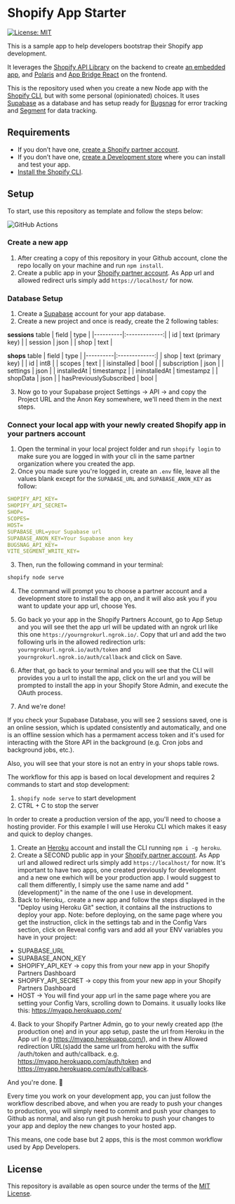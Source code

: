 # Shopify App Starter

[![License: MIT](https://img.shields.io/badge/License-MIT-green.svg)](LICENSE.md)

This is a sample app to help developers bootstrap their Shopify app development.

It leverages the [Shopify API Library](https://github.com/Shopify/shopify-node-api) on the backend to create [an embedded app](https://shopify.dev/apps/tools/app-bridge/getting-started#embed-your-app-in-the-shopify-admin), and [Polaris](https://github.com/Shopify/polaris-react) and [App Bridge React](https://shopify.dev/tools/app-bridge/react-components) on the frontend.

This is the repository used when you create a new Node app with the [Shopify CLI](https://shopify.dev/apps/tools/cli), but with some personal (opinionated) choices. It uses [Supabase](https://supabase.com/) as a database and has setup ready for  [Bugsnag](https://www.bugsnag.com/) for error tracking and  [Segment](https://segment.com/) for data tracking.

## Requirements

- If you don’t have one, [create a Shopify partner account](https://partners.shopify.com/signup).
- If you don’t have one, [create a Development store](https://help.shopify.com/en/partners/dashboard/development-stores#create-a-development-store) where you can install and test your app.
- [Install the Shopify CLI](https://shopify.dev/apps/tools/cli).

## Setup

To start, use this repository as template and follow the steps below: 

![GitHub Actions](https://img.shields.io/badge/USE-THIS%20TEMPLATE-green)

### Create a new app

1. After creating a copy of this repository in your Github account, clone the repo locally on your machine and run `npm install`.
2. Create a public app in your [Shopify partner account](https://partners.shopify.com). As App url and allowed redirect urls simply add `https://localhost/` for now.

### Database Setup

1. Create a [Supabase](https://supabase.com/) account for your app database.
2. Create a new project and once is ready, create the 2 following tables:

**sessions** table
| field   |      type      |
|----------|:-------------:|
| id |  text (primary key) |
| session |    json   |
| shop | text |

**shops** table
| field   |      type      |
|----------|:-------------:|
| shop |  text (primary key) |
| id |  int8 |
| scopes |    text   |
| isinstalled | bool |
| subscription | json |
| settings | json |
| installedAt | timestampz |
| ininstalledAt | timestampz |
| shopData | json |
| hasPreviouslySubscribed | bool |

3. Now go to your Supabase project Settings -> API -> and copy the Project URL and the Anon Key somewhere, we'll need them in the next steps.

### Connect your local app with your newly created Shopify app in your partners account

1. Open the terminal in your local project folder and run `shopify login` to make sure you are logged in with your cli in the same partner organization where you created the app.
2. Once you made sure you're logged in, create an `.env`  file, leave all the values blank except for the `SUPABASE_URL` and `SUPABASE_ANON_KEY` as follow:
```yaml
SHOPIFY_API_KEY=
SHOPIFY_API_SECRET=
SHOP=
SCOPES=
HOST=
SUPABASE_URL=your Supabase url
SUPABASE_ANON_KEY=Your Supabase anon key
BUGSNAG_API_KEY=
VITE_SEGMENT_WRITE_KEY=
```

3. Then, run the following command in your terminal:
```sh
shopify node serve
```

4. The command will prompt you to choose a partner account and a development store to install the app on, and it will also ask you if you want to update your app url, choose Yes.

5. Go back yo your app in the Shopify Partners Account, go to App Setup and you will see thet the app url will be updated with an ngrok url like this one `https://yourngrokurl.ngrok.io/`. 
Copy that url and add the two following urls in the allowed redirection urls: `yourngrokurl.ngrok.io/auth/token` and `yourngrokurl.ngrok.io/auth/callback` and click on Save.

6. After that, go back to your terminal and you will see that the CLI will provides you a url to install the app, click on the url and you will be prompted to install the app in your Shopify Store Admin, and execute the OAuth process.
7. And we're done!

If you check your Supabase Database, you will see 2 sessions saved, one is an online session, which is updated consistently and automatically, and one is an offline session which has a permament access token and it's used for interacting with the Store API in the background (e.g. Cron jobs and background jobs, etc.).

Also, you will see that your store is not an entry in your shops table rows.

The workflow for this app is based on local development and requires 2 commands to start and stop development:
1. `shopify node serve` to start development
2. CTRL + C to stop the server

In order to create a production version of the app, you'll need to choose a hosting provider. For this example I will use Heroku CLI which makes it easy and quick to deploy changes.

1. Create an [Heroku](https://signup.heroku.com/login) account and install the CLI running `npm i -g heroku`.
2. Create a SECOND public app in your [Shopify partner account](https://partners.shopify.com). As App url and allowed redirect urls simply add `https://localhost/` for now. It's important to have two apps, one created previously for development and a new one ewhich will be your production app. I would suggest to call them differently, I simply use the same name and add "(development)" in the name of the one I use in development. 
3. Back to Heroku,. create a new app and follow the steps displayed in the "Deploy using Heroku Git" section, it contains all the instructions to deploy your app. Note: before deploying, on the same page where you get the instruction, click in the settings tab and in the Config Vars section, click on Reveal config vars and add all your ENV variables you have in your project:
- SUPABASE_URL
- SUPABASE_ANON_KEY
- SHOPIFY_API_KEY -> copy this from your new app in your Shopify Partners Dashboard
- SHOPIFY_API_SECRET -> copy this from your new app in your Shopify Partners Dashboard
- HOST -> You will find your app url in the same page where you are setting your Config Vars, scrolling down to Domains. it usually looks like this: https://myapp.herokuapp.com/

4. Back to your Shopify Partner Admin, go to your newly created app (the production one) and in your app setup, paste the url from Heroku in the App url (e.g https://myapp.herokuapp.com/), and in thew Allowed redirection URL(s)add the same url from heroku with the suffix /auth/token and auth/callback. e.g. https://myapp.herokuapp.com/auth/token and https://myapp.herokuapp.com/auth/callback.

And you're done. 🎉

Every time you work on your development app, you can just follow the workflow described above, and when you are ready to push your changes to production, you will simply need to commit and push your changes to Github as normal, and also run git push heroku to push your changes to your app and deploy the new changes to your hosted app. 

This means, one code base but 2 apps, this is the most common workflow used by App Developers.


## License

This repository is available as open source under the terms of the [MIT License](https://opensource.org/licenses/MIT).
